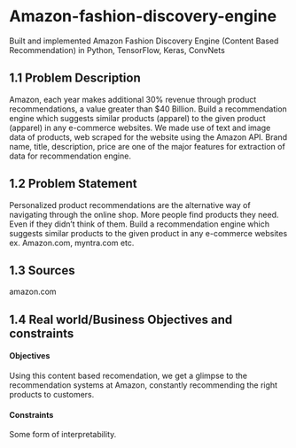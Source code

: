 # Amazon-fashion-discovery-engine
Built and implemented Amazon Fashion Discovery Engine (Content Based Recommendation) in Python, TensorFlow, Keras, ConvNets
<h2> 1.1 Problem Description </h2>
<p>
Amazon, each year makes additional 30% revenue through product recommendations, a value greater than $40 Billion.
Build a recommendation engine which suggests similar products (apparel) to the given product (apparel) in any e-commerce websites.
We made use of text and image data of products, web scraped for the website using the Amazon API.
Brand name, title, description, price are one of the major features for extraction of data for recommendation engine.
</p>
<h2> 1.2 Problem Statement </h2>
<p>
Personalized product recommendations are the alternative way of navigating through the online shop. More people find products they need. Even if they didn’t think of them.
Build a recommendation engine which suggests similar products to the given product in any e-commerce websites ex. Amazon.com, myntra.com etc.
</p>
<h2> 1.3 Sources </h2>
<p>
amazon.com
</p>
<h2> 1.4 Real world/Business Objectives and constraints  </h2>
<h4> Objectives </h4>
<p>
Using this content based recomendation, we get a glimpse to the recommendation systems at Amazon, constantly recommending the right products to customers.
</p>
<h4> Constraints </h4>
<p>
Some form of interpretability.
</p>
